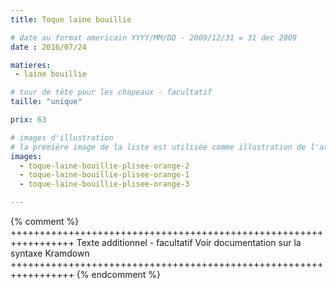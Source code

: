 ```yaml
---
title: Toque laine bouillie

# date au format americain YYYY/MM/DD - 2009/12/31 = 31 dec 2009
date : 2016/07/24

matieres:
 - laine bouillie

# tour de tête pour les chapeaux - facultatif
taille: "unique"

prix: 63

# images d'illustration
# la première image de la liste est utilisée comme illustration de l'article dans les pages de listing.
images:
  - toque-laine-bouillie-plisee-orange-2
  - toque-laine-bouillie-plisee-orange-1
  - toque-laine-bouillie-plisee-orange-3

---
```

{% comment %} +++++++++++++++++++++++++++++++++++++++++++++++++++++++++++++++++
              Texte additionnel - facultatif
              Voir documentation sur la syntaxe Kramdown
+++++++++++++++++++++++++++++++++++++++++++++++++++++++++++++++++ {% endcomment %}
